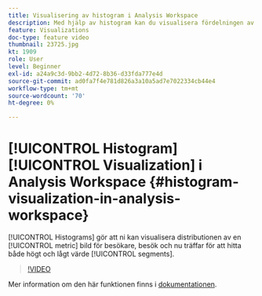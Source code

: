 ```yaml
---
title: Visualisering av histogram i Analysis Workspace
description: Med hjälp av histogram kan du visualisera fördelningen av ett mätvärde mellan besökare, besök och nu träffar för att hitta både värdefulla och värdefulla segment.
feature: Visualizations
doc-type: feature video
thumbnail: 23725.jpg
kt: 1909
role: User
level: Beginner
exl-id: a24a9c3d-9bb2-4d72-8b36-d33fda777e4d
source-git-commit: ad0fa7f4e781d826a3a10a5ad7e7022334cb44e4
workflow-type: tm+mt
source-wordcount: '70'
ht-degree: 0%

---
```


# [!UICONTROL Histogram] [!UICONTROL Visualization] i Analysis Workspace {#histogram-visualization-in-analysis-workspace}

[!UICONTROL Histograms] gör att ni kan visualisera distributionen av en  [!UICONTROL metric] bild för besökare, besök och nu träffar för att hitta både högt och lågt värde  [!UICONTROL segments].

>[!VIDEO](https://video.tv.adobe.com/v/23725/?quality=12)

Mer information om den här funktionen finns i [dokumentationen](https://experienceleague.adobe.com/docs/analytics/analyze/analysis-workspace/visualizations/histogram.html?lang=en).
